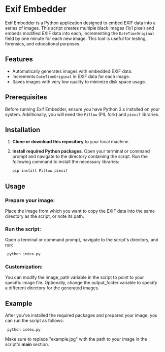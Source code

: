 # Exif Embedder

Exif Embedder is a Python application designed to embed EXIF data into a series of images. This script creates multiple black images (1x1 pixel) and embeds modified EXIF data into each, incrementing the `DateTimeOriginal` field by one minute for each new image. This tool is useful for testing, forensics, and educational purposes.

## Features

- Automatically generates images with embedded EXIF data.
- Increments `DateTimeOriginal` in EXIF data for each image.
- Saves images with very low quality to minimize disk space usage.

## Prerequisites

Before running Exif Embedder, ensure you have Python 3.x installed on your system. Additionally, you will need the `Pillow` (PIL fork) and `piexif` libraries.

## Installation

1. **Clone or download this repository** to your local machine.

2. **Install required Python packages**. Open your terminal or command prompt and navigate to the directory containing the script. Run the following command to install the necessary libraries:

   ```sh
   pip install Pillow piexif
   ```

## Usage
### Prepare your image: 
Place the image from which you want to copy the EXIF data into the same directory as the script, or note its path.

### Run the script: 
Open a terminal or command prompt, navigate to the script's directory, and run:

   ```sh
    python index.py
   ```
### Customization:

You can modify the image_path variable in the script to point to your specific image file.
Optionally, change the output_folder variable to specify a different directory for the generated images.

## Example
After you've installed the required packages and prepared your image, you can run the script as follows:
   ```sh
    python index.py
   ```
Make sure to replace "example.jpg" with the path to your image in the script's __main__ section.




